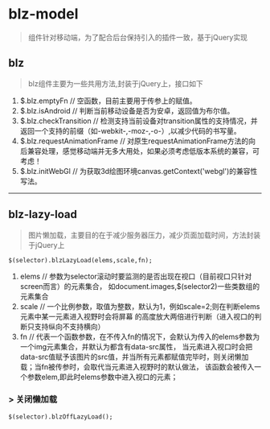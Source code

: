 # blz-model
> 组件针对移动端，为了配合后台保持引入的插件一致，基于jQuery实现

## blz
> blz组件主要为一些共用方法,封装于jQuery上，接口如下

1. $.blz.emptyFn   // 空函数，目前主要用于传参上的赋值。
2. $.blz.isAndroid   // 判断当前移动设备是否为安卓，返回值为布尔值。
3. $.blz.checkTransition   // 检测支持当前设备对transition属性的支持情况，并返回一个支持的前缀（如-webkit-,-moz-,-o-）,以减少代码的书写量。
4. $.blz.requestAnimationFrame   // 对原生requestAnimationFrame方法的向后兼容处理，感觉移动端并无多大用处，如果必须考虑低版本系统的兼容，可考虑！
5. $.blz.initWebGl   // 为获取3d绘图环境canvas.getContext('webgl')的兼容性写法。

***

## blz-lazy-load
> 图片懒加载，主要目的在于减少服务器压力，减少页面加载时间，方法封装于jQuery上

`$(selector).blzLazyLoad(elems,scale,fn);`

1. elems   // 参数为selector滚动时要监测的是否出现在视口（目前视口只针对screen而言）的元素集合，
如document.images,$(selector2)一些类数组的元素集合
2. scale   // 一个比例参数，取值为整数，默认为1，例如scale=2;则在判断elems元素中某一元素进入视野时会将屏幕
的高度放大两倍进行判断（进入视口的判断只支持纵向不支持横向）
3. fn   // 代表一个函数参数，在不传入fn的情况下，会默认为传入的elems参数为一个img元素集合，并默认为都含有data-src属性，
当元素进入视口时会把data-src值赋予该图片的src值，并当所有元素都赋值完毕时，则关闭懒加载；当fn被传参时，会取代当元素进入视野时的默认做法，
该函数会被传入一个参数elem,即此时elems参数中进入视口的元素；

### > 关闭懒加载

`$(selector).blzOffLazyLoad();`

